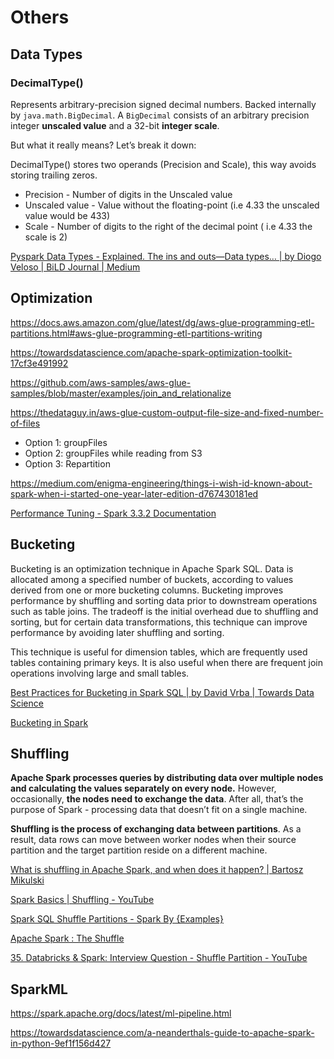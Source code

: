 # Others

## Data Types

### DecimalType()

Represents arbitrary-precision signed decimal numbers. Backed internally by `java.math.BigDecimal`. A `BigDecimal` consists of an arbitrary precision integer **unscaled value** and a 32-bit **integer scale**.

But what it really means? Let’s break it down:

DecimalType() stores two operands (Precision and Scale), this way avoids storing trailing zeros.

- Precision - Number of digits in the Unscaled value
- Unscaled value - Value without the floating-point (i.e 4.33 the unscaled value would be 433)
- Scale - Number of digits to the right of the decimal point ( i.e 4.33 the scale is 2)

[Pyspark Data Types - Explained. The ins and outs—Data types… | by Diogo Veloso | BiLD Journal | Medium](https://medium.com/bild-journal/pyspark-data-types-explained-feb5e6f83c43)

## Optimization

<https://docs.aws.amazon.com/glue/latest/dg/aws-glue-programming-etl-partitions.html#aws-glue-programming-etl-partitions-writing>

<https://towardsdatascience.com/apache-spark-optimization-toolkit-17cf3e491992>

<https://github.com/aws-samples/aws-glue-samples/blob/master/examples/join_and_relationalize>

<https://thedataguy.in/aws-glue-custom-output-file-size-and-fixed-number-of-files>

- Option 1: groupFiles
- Option 2: groupFiles while reading from S3
- Option 3: Repartition

<https://medium.com/enigma-engineering/things-i-wish-id-known-about-spark-when-i-started-one-year-later-edition-d767430181ed>

[Performance Tuning - Spark 3.3.2 Documentation](https://spark.apache.org/docs/latest/sql-performance-tuning.html)

## Bucketing

Bucketing is an optimization technique in Apache Spark SQL. Data is allocated among a specified number of buckets, according to values derived from one or more bucketing columns. Bucketing improves performance by shuffling and sorting data prior to downstream operations such as table joins. The tradeoff is the initial overhead due to shuffling and sorting, but for certain data transformations, this technique can improve performance by avoiding later shuffling and sorting.

This technique is useful for dimension tables, which are frequently used tables containing primary keys. It is also useful when there are frequent join operations involving large and small tables.

[Best Practices for Bucketing in Spark SQL | by David Vrba | Towards Data Science](https://towardsdatascience.com/best-practices-for-bucketing-in-spark-sql-ea9f23f7dd53)

[Bucketing in Spark](https://www.clairvoyant.ai/blog/bucketing-in-spark)

## Shuffling

**Apache Spark processes queries by distributing data over multiple nodes and calculating the values separately on every node.** However, occasionally, **the nodes need to exchange the data**. After all, that’s the purpose of Spark - processing data that doesn’t fit on a single machine.

**Shuffling is the process of exchanging data between partitions**. As a result, data rows can move between worker nodes when their source partition and the target partition reside on a different machine.

[What is shuffling in Apache Spark, and when does it happen? | Bartosz Mikulski](https://www.mikulskibartosz.name/shuffling-in-apache-spark/)

[Spark Basics | Shuffling - YouTube](https://www.youtube.com/watch?v=ffHboqNoW_A)

[Spark SQL Shuffle Partitions - Spark By {Examples}](https://sparkbyexamples.com/spark/spark-shuffle-partitions/?expand_article=1)

[Apache Spark : The Shuffle](https://www.linkedin.com/pulse/apache-spark-shuffle-akhil-pathirippilly-mana/)

[35. Databricks & Spark: Interview Question - Shuffle Partition - YouTube](https://www.youtube.com/watch?v=Kmb_pm8AQCE)

## SparkML

<https://spark.apache.org/docs/latest/ml-pipeline.html>

<https://towardsdatascience.com/a-neanderthals-guide-to-apache-spark-in-python-9ef1f156d427>
